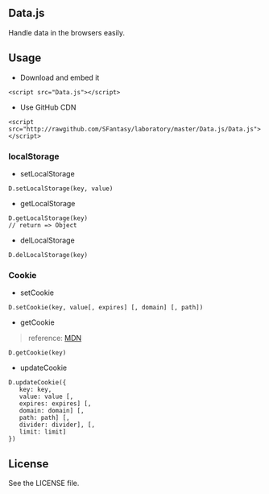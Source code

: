 Data.js
---

Handle data in the browsers easily.

## Usage

* Download and embed it

`<script src="Data.js"></script>`

* Use GitHub CDN

`<script src="http://rawgithub.com/SFantasy/laboratory/master/Data.js/Data.js"></script>`

### localStorage

* setLocalStorage

```
D.setLocalStorage(key, value)
```

* getLocalStorage

```
D.getLocalStorage(key)
// return => Object
```

* delLocalStorage

```
D.delLocalStorage(key)
```

### Cookie

* setCookie

```
D.setCookie(key, value[, expires] [, domain] [, path])
```
* getCookie

> reference: [MDN](https://developer.mozilla.org/en-US/docs/Web/API/document.cookie#A_little_framework.3A_a_complete_cookies_reader.2Fwriter_with_full_unicode_support)

```
D.getCookie(key)
```

* updateCookie

```
D.updateCookie({
   key: key,
   value: value [,
   expires: expires] [,
   domain: domain] [,
   path: path] [,
   divider: divider], [,
   limit: limit]
})
```

## License

See the LICENSE file.